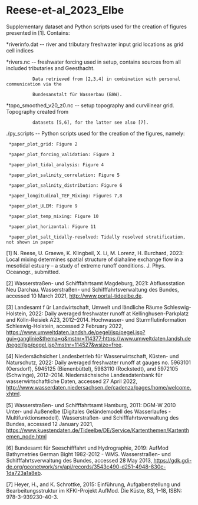 # Reese-et-al_2023_Elbe

Supplementary dataset and Python scripts used for the creation of figures presented in [1]. Contains:

*riverinfo.dat -- river and tributary freshwater input grid locations as grid cell indices

*rivers.nc -- freshwater forcing used in setup, contains sources from all included tributaries and Geesthacht.

              Data retrieved from [2,3,4] in combination with personal communication via the
              
              Bundesanstalt für Wasserbau (BAW). 
              
*topo_smoothed_v20_z0.nc -- setup topography and curvilinear grid. Topography created from

              datasets [5,6], for the latter see also [7].

./py_scripts -- Python scripts used for the creation of the figures, namely:

     *paper_plot_grid: Figure 2
     
     *paper_plot_forcing_validation: Figure 3
     
     *paper_plot_tidal_analysis: Figure 4
     
     *paper_plot_salinity_correlation: Figure 5
     
     *paper_plot_salinity_distribution: Figure 6
     
     *paper_longitudinal_TEF_Mixing: Figures 7,8
     
     *paper_plot_ULEM: Figure 9
     
     *paper_plot_temp_mixing: Figure 10
     
     *paper_plot_horizontal: Figure 11
     
     *paper_plot_salt_tidally-resolved: Tidally resolved stratification, not shown in paper


[1] N. Reese, U. Graewe, K. Klingbeil, X. Li, M. Lorenz, H. Burchard, 2023:
    Local mixing determines spatial structure of diahaline exchange flow in a
    mesotidal estuary – a study of extreme runoff conditions.
    J. Phys. Oceanogr., submitted.
    
[2] Wasserstraßen- und Schifffahrtsamt Magdeburg, 2021: Abflussstation Neu Darchau.
    Wasserstraßen- und Schifffahrtsverwaltung des Bundes, accessed 10 March 2021,
    http://www.portal-tideelbe.de.
    
[3] Landesamt f ̈ur Landwirtschaft, Umwelt und ländliche Räume Schleswig-Holstein, 2022:
    Daily averaged freshwater runoff at Kellinghusen-Parkplatz and Kölln-Reisiek A23,
    2012–2014. Hochwasser- und Sturmflutinformation Schleswig-Holstein, accessed
    2 February 2022,
    https://www.umweltdaten.landsh.de/pegel/jsp/pegel.jsp?gui=ganglinie&thema=q&mstnr=114377;https://www.umweltdaten.landsh.de/pegel/jsp/pegel.jsp?mstnr=114527&wsize=free.
    
[4] Niedersächsicher Landesbetrieb für Wasserwirtschaft, Küsten- und Naturschutz, 2022:
    Daily averaged freshwater runoff at gauges no. 5963101 (Oersdorf),
    5945125 (Bienenbüttel), 5983110 (Rockstedt), and 5972105 (Schwinge), 2012–2014.
    Niedersächsische Landesdatenbank für wasserwirtschaftliche Daten, accessed 27 April 2022,
    http://www.wasserdaten.niedersachsen.de/cadenza/pages/home/welcome.xhtml.
    
[5] Wasserstraßen- und Schifffahrtsamt Hamburg, 2011: DGM-W 2010 Unter- und Außenelbe
    (Digitales Geländemodell des Wasserlaufes - Multifunktionsmodell). Wasserstraßen-
    und Schifffahrtsverwaltung des Bundes, accessed 12 January 2021,
    https://www.kuestendaten.de/Tideelbe/DE/Service/Kartenthemen/Kartenthemen_node.html
    
[6] Bundesamt für Seeschifffahrt und Hydrographie, 2019: AufMod Bathymetries
    German Bight 1982-2012 - WMS. Wasserstraßen- und Schifffahrtsverwaltung des
    Bundes, accessed 28 May 2013,
    https://gdk.gdi-de.org/geonetwork/srv/api/records/3543c490-d251-4948-830c-1da723a1a8eb.
    
[7] Heyer, H., and K. Schrottke, 2015: Einführung, Aufgabenstellung und
    Bearbeitungsstruktur im KFKI-Projekt AufMod. Die Küste, 83, 1–18,
    ISBN: 978-3-939230-40-3.
